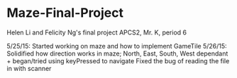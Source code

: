 # Maze-Final-Project
Helen Li and Felicity Ng's final project APCS2, Mr. K, period 6

5/25/15: Started working on maze and how to implement GameTile
5/26/15: Solidified how direction works in maze; North, East, South, West dependant + began/tried using keyPressed to navigate
         Fixed the bug of reading the file in with scanner

